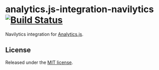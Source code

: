 # analytics.js-integration-navilytics [![Build Status][ci-badge]][ci-link]

Navilytics integration for [Analytics.js][].

## License

Released under the [MIT license](License.md).


[Analytics.js]: https://segment.com/docs/libraries/analytics.js/
[ci-link]: https://circleci.com/gh/segment-integrations/analytics.js-integration-navilytics
[ci-badge]: https://circleci.com/gh/segment-integrations/analytics.js-integration-navilytics.svg?style=svg
